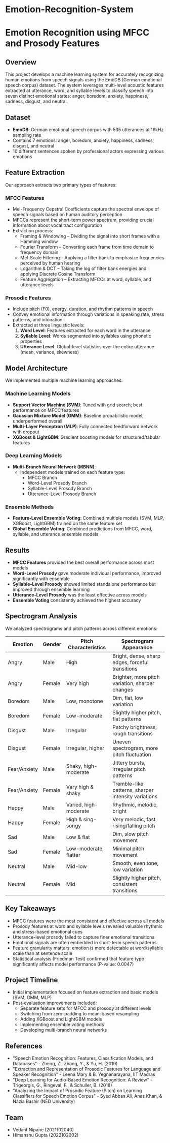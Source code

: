 # Emotion-Recognition-System

# Emotion Recognition using MFCC and Prosody Features

## Overview
This project develops a machine learning system for accurately recognizing human emotions from speech signals using the EmoDB (German emotional speech corpus) dataset. The system leverages multi-level acoustic features extracted at utterance, word, and syllable levels to classify speech into seven distinct emotional states: anger, boredom, anxiety, happiness, sadness, disgust, and neutral.

## Dataset
- **EmoDB**: German emotional speech corpus with 535 utterances at 16kHz sampling rate
- Contains 7 emotions: anger, boredom, anxiety, happiness, sadness, disgust, and neutral
- 10 different sentences spoken by professional actors expressing various emotions

## Feature Extraction
Our approach extracts two primary types of features:

### MFCC Features
- Mel-Frequency Cepstral Coefficients capture the spectral envelope of speech signals based on human auditory perception
- MFCCs represent the short-term power spectrum, providing crucial information about vocal tract configuration
- Extraction process:
  - Framing & Windowing – Dividing the signal into short frames with a Hamming window
  - Fourier Transform – Converting each frame from time domain to frequency domain
  - Mel-Scale Filtering – Applying a filter bank to emphasize frequencies perceived by human hearing
  - Logarithm & DCT – Taking the log of filter bank energies and applying Discrete Cosine Transform
  - Feature Aggregation – Extracting MFCCs at word, syllable, and utterance levels

### Prosodic Features
- Include pitch (F0), energy, duration, and rhythm patterns in speech
- Convey emotional information through variations in speaking rate, stress patterns, and intonation
- Extracted at three linguistic levels:
  1. **Word Level**: Features extracted for each word in the utterance
  2. **Syllable Level**: Words segmented into syllables using phonetic properties
  3. **Utterance Level**: Global-level statistics over the entire utterance (mean, variance, skewness)

## Model Architecture
We implemented multiple machine learning approaches:

### Machine Learning Models
- **Support Vector Machine (SVM)**: Tuned with grid search; best performance on MFCC features
- **Gaussian Mixture Model (GMM)**: Baseline probabilistic model; underperformed overall
- **Multi-Layer Perceptron (MLP)**: Fully connected feedforward network with dropout
- **XGBoost & LightGBM**: Gradient boosting models for structured/tabular features

### Deep Learning Models
- **Multi-Branch Neural Network (MBNN)**:
  - Independent models trained on each feature type:
    - MFCC Branch
    - Word-Level Prosody Branch
    - Syllable-Level Prosody Branch
    - Utterance-Level Prosody Branch

### Ensemble Methods
- **Feature-Level Ensemble Voting**: Combined multiple models (SVM, MLP, XGBoost, LightGBM) trained on the same feature set
- **Global Ensemble Voting**: Combined predictions from MFCC, word, syllable, and utterance ensemble models

## Results
- **MFCC Features** provided the best overall performance across most models
- **Word-Level Prosody** gave moderate individual performance, improved significantly with ensemble
- **Syllable-Level Prosody** showed limited standalone performance but improved through ensemble learning
- **Utterance-Level Prosody** was the least effective across models
- **Ensemble Voting** consistently achieved the highest accuracy

## Spectrogram Analysis
We analyzed spectrograms and pitch patterns across different emotions:

| Emotion | Gender | Pitch Characteristics | Spectrogram Appearance |
|---------|--------|----------------------|------------------------|
| Angry | Male | High | Bright, dense, sharp edges, forceful transitions |
| Angry | Female | Very high | Brighter, more pitch variation, sharper changes |
| Boredom | Male | Low, monotone | Dim, flat, low variation |
| Boredom | Female | Low-moderate | Slightly higher pitch, flat patterns |
| Disgust | Male | Irregular | Patchy brightness, rough transitions |
| Disgust | Female | Irregular, higher | Uneven spectrogram, more pitch fluctuation |
| Fear/Anxiety | Male | Shaky, high-moderate | Jittery bursts, irregular pitch patterns |
| Fear/Anxiety | Female | Very high & shaky | Tremble-like patterns, sharper intensity variations |
| Happy | Male | Varied, high-moderate | Rhythmic, melodic, bright |
| Happy | Female | High & sing-songy | Very melodic, fast rising/falling pitch |
| Sad | Male | Low & flat | Dim, slow pitch movement |
| Sad | Female | Low-moderate, flatter | Minimal pitch movement |
| Neutral | Male | Mid-low | Smooth, even tone, low variation |
| Neutral | Female | Mid | Slightly higher pitch, consistent transitions |

## Key Takeaways
- MFCC features were the most consistent and effective across all models
- Prosody features at word and syllable levels revealed valuable rhythmic and stress-based emotional cues
- Utterance-level prosody failed to capture finer emotional transitions
- Emotional signals are often embedded in short-term speech patterns
- Feature granularity matters: emotion is more detectable at word/syllable scale than at sentence scale
- Statistical analysis (Friedman Test) confirmed that feature type significantly affects model performance (P-value: 0.0047)

## Project Timeline
- Initial implementation focused on feature extraction and basic models (SVM, GMM, MLP)
- Post-evaluation improvements included:
  - Separate feature sets for MFCC and prosody at different levels
  - Switching from zero-padding to mean-based resampling
  - Adding XGBoost and LightGBM models
  - Implementing ensemble voting methods
  - Developing multi-branch neural networks

## References
- "Speech Emotion Recognition: Features, Classification Models, and Databases" - Zheng, Z., Zhang, Y., & Yu, H. (2019)
- "Extraction and Representation of Prosodic Features for Language and Speaker Recognition" - Leena Mary & B. Yegnanarayana, IIT Madras
- "Deep Learning for Audio-Based Emotion Recognition: A Review" - Trigeorgis, G., Ringeval, F., & Schuller, B. (2018)
- "Analyzing the Impact of Prosodic Feature (Pitch) on Learning Classifiers for Speech Emotion Corpus" - Syed Abbas Ali, Anas Khan, & Nazia Bashir (NED University)

## Team
- Vedant Nipane (2021102040)
- Himanshu Gupta (2022102002)
